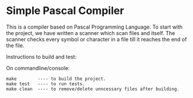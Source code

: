 # Simple Pascal Compiler

This is a compiler based on Pascal Programming Language.  To start with the project, we have written a scanner which scan files and itself. The scanner checks every symbol or character in a file till it reaches the end of the file.

Instructions to build and test:

On commandline/console:

	make	    ---- to build the project.
	make test   ---- to run tests.
	make clean  ---- to remove/delete unncessary files after building.

